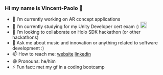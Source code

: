 ### Hi my name is Vincent-Paolo 👋

- 🔭 I’m currently working on AR concept applications 
- 🌱 I’m currently studying for my Unity Developer cert exam :) <img src="https://cdn.icon-icons.com/icons2/615/PNG/256/Unity_icon-icons.com_56592.png" alt="alt text" width="20" height="20">
- 👯 I’m looking to collaborate on Holo SDK hackathon (or other hackathons)
- 💬 Ask me about music and innovation or anything related to software development :)  
- 📫 How to reach me: [website](https://vincentpaolo.github.io) [linkedin](https://www.linkedin.com/in/vincent-paolo-corputty-a18b2986/)
- 😄 Pronouns: he/him
- ⚡ Fun fact: met my gf in a coding bootcamp
